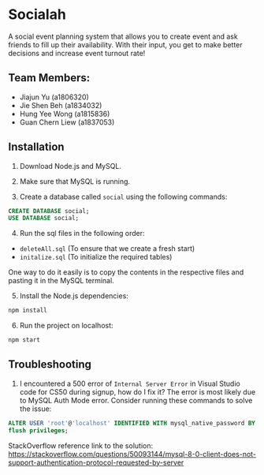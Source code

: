 # Socialah

A social event planning system that allows you to create event and ask friends to fill up their availability. With their input, you get to make better decisions and increase event turnout rate!

## Team Members:

- Jiajun Yu (a1806320)
- Jie Shen Beh (a1834032)
- Hung Yee Wong (a1815836)
- Guan Chern Liew (a1837053)

## Installation

1. Download Node.js and MySQL.

2. Make sure that MySQL is running.

3. Create a database called `social` using the following commands:

```sql
CREATE DATABASE social;
USE DATABASE social;
```

4. Run the sql files in the following order:

- `deleteAll.sql` (To ensure that we create a fresh start)
- `initalize.sql` (To initialize the required tables)

One way to do it easily is to copy the contents in the respective files and pasting it in the MySQL terminal.

5. Install the Node.js dependencies:

```bash
npm install
```

6. Run the project on localhost:

```bash
npm start
```

## Troubleshooting

1. I encountered a 500 error of `Internal Server Error` in Visual Studio code for CS50 during signup, how do I fix it?
   The error is most likely due to MySQL Auth Mode error. Consider running these commands to solve the issue:

```sql
ALTER USER 'root'@'localhost' IDENTIFIED WITH mysql_native_password BY 'password';
flush privileges;
```

StackOverflow reference link to the solution: https://stackoverflow.com/questions/50093144/mysql-8-0-client-does-not-support-authentication-protocol-requested-by-server
